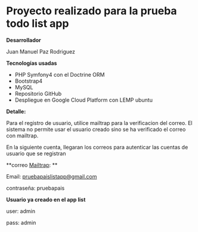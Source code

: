 # Proyecto realizado para la prueba todo list app

**Desarrollador**

Juan Manuel Paz Rodriguez


**Tecnologías usadas**
- PHP Symfony4 con el Doctrine ORM
- Bootstrap4
- MySQL
- Repositorio GitHub
- Despliegue en Google Cloud Platform con LEMP ubuntu 


**Detalle:**

Para el registro de usuario, utilice mailtrap para la verificacion del correo. El sistema no permite usar el usuario creado sino se ha verificado el correo con mailtrap.

En la siguiente cuenta, llegaran los correos para autenticar las cuentas de usuario que se registran

**correo [Mailtrap](https://mailtrap.io/signin): **

Email: pruebapaislistapp@gmail.com

contraseña: pruebapais


**Usuario ya creado en el app list**

user: admin

pass: admin

